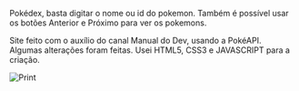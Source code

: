 Pokédex, basta digitar o nome ou id do pokemon. Também é possível usar os botões Anterior e Próximo para ver os pokemons.

Site feito com o auxílio do canal Manual do Dev, usando a PokéAPI. Algumas alterações foram feitas. Usei HTML5, CSS3 e JAVASCRIPT para a criação. 

![Print](https://user-images.githubusercontent.com/97044017/192122303-180e4ff1-29ef-41f3-baf8-819775c542c6.PNG)
